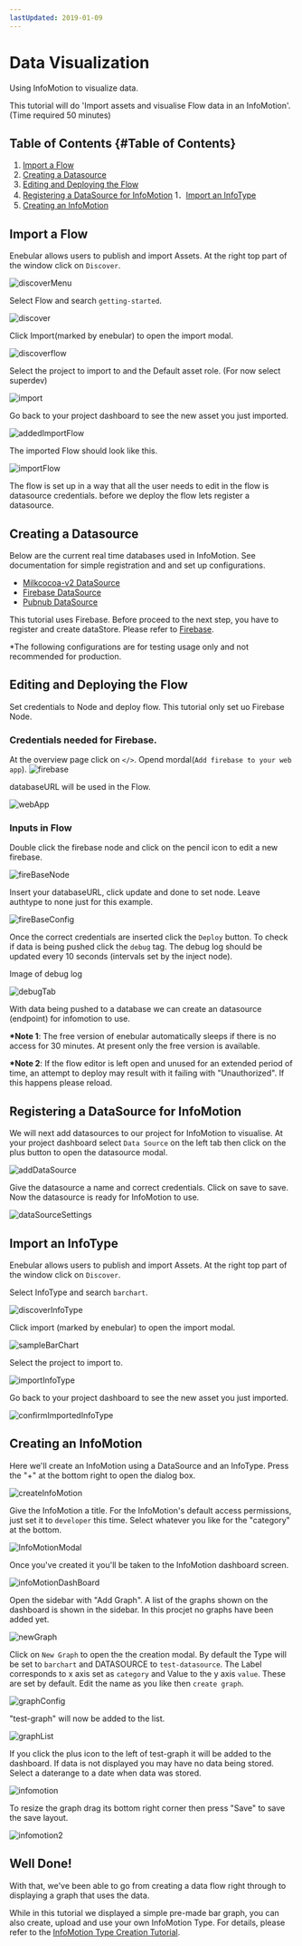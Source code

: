 ```yaml
---
lastUpdated: 2019-01-09
---
```


# Data Visualization

Using InfoMotion to visualize data.

This tutorial will do 'Import assets and visualise Flow data in an InfoMotion'.(Time required 50 minutes)

## Table of Contents {#Table of Contents}

1. [Import a Flow](#ImportaFlow)
1. [Creating a Datasource](#CreatingaDatasource)
1. [Editing and Deploying the Flow](#EditingandDeployingtheFlow)
1. [Registering a DataSource for InfoMotion](#RegisteringaDataSourceforInfoMotion)
1．[Import an InfoType](#ImportanInfoType)
1. [Creating an InfoMotion](#CreatinganInfoMotion)

## Import a Flow

Enebular allows users to publish and import Assets. At the right top part of the window click on `Discover`.

![discoverMenu](./../../img/GetStarted/DataVisualization-discoverMenu.png)

Select Flow and search `getting-started`.

![discover](./../../img/GetStarted/DataVisualization-discover.png)

Click Import(marked by enebular) to open the import modal.

![discoverflow](./../../img/GetStarted/DataVisualization-discoverflow.png)

Select the project to import to and the Default asset role. (For now select superdev)

![import](./../../img/GetStarted/DataVisualization-import.png)

Go back to your project dashboard to see the new asset you just imported.

![addedImportFlow](./../../img/GetStarted/DataVisualization-addedImportFlow.png)

The imported Flow should look like this.

![importFlow](./../../img/GetStarted/DataVisualization-importFlow.png)

The flow is set up in a way that all the user needs to
edit in the flow is datasource credentials. before we deploy the flow lets register a datasource.

## Creating a Datasource

Below are the current real time databases used in InfoMotion.
See documentation for simple registration and and set up configurations.

- [Milkcocoa-v2 DataSource](./../InfoMotion/DataSource/Milkcocoa/CreateDataSource.md)
- [Firebase DataSource](./../InfoMotion/DataSource/Firebase/CreateDataSource.md)
- [Pubnub DataSource](./../InfoMotion/DataSource/Pubnub/CreateDataSource.md)

This tutorial uses Firebase.
Before proceed to the next step, you have to register and create dataStore. Please refer to [Firebase](./../InfoMotion/DataSource/Firebase/Setup.md).

\*The following configurations are for testing usage only and not recommended for production.

## Editing and Deploying the Flow

Set credentials to Node and deploy flow.
This tutorial only set uo Firebase Node.

### Credentials needed for Firebase.

At the overview page click on `</>`. Opend mordal(`Add firebase to your web app`).
![firebase](./../../img/GetStarted/DataVisualization-fireBase-en.png)

databaseURL will be used in the Flow.

![webApp](./../../img/GetStarted/DataVisualization-webApp-en.png)

### Inputs in Flow

Double click the firebase node and click on the pencil icon to edit a new firebase.

![fireBaseNode](./../../img/GetStarted/DataVisualization-fireBaseNode.png)

Insert your databaseURL, click update and done to set node.
Leave authtype to none just for this example.

![fireBaseConfig](./../../img/GetStarted/DataVisualization-fireBaseConfig.png)

Once the correct credentials are inserted click the `Deploy` button. To check if data is being pushed click the `debug` tag.
The debug log should be updated every 10 seconds (intervals set by the inject node).

Image of debug log

![debugTab](./../../img/GetStarted/DataVisualization-debugTab.png)

With data being pushed to a database we can create an datasource (endpoint) for infomotion to use.

**\*Note 1**: The free version of enebular automatically sleeps if there is no access for 30 minutes. At present only the free version is available.

**\*Note 2**: If the flow editor is left open and unused for an extended period of time, an attempt to deploy may result with it failing with "Unauthorized". If this happens please reload.

## Registering a DataSource for InfoMotion

We will next add datasources to our project for InfoMotion to visualise. At your project dashboard select `Data Source` on the left tab then click on the plus button to open the datasource modal.

![addDataSource](./../../img/GetStarted/DataVisualization-addDataSource.png)

Give the datasource a name and correct credentials.
Click on save to save. Now the datasource is ready for InfoMotion to use.

![dataSourceSettings](./../../img/GetStarted/DataVisualization-dataSourceSettings.png)

## Import an InfoType

Enebular allows users to publish and import Assets. At the right top part of the window click on `Discover`.

Select InfoType and search `barchart`.

![discoverInfoType](./../../img/GetStarted/DataVisualization-discoverInfoType.png)

Click import (marked by enebular) to open the import modal.

![sampleBarChart](./../../img/GetStarted/DataVisualization-discover2.png)

Select the project to import to.

![importInfoType](./../../img/GetStarted/DataVisualization-importInfoType.png)

Go back to your project dashboard to see the new asset you just imported.

![confirmImportedInfoType](./../../img/GetStarted/DataVisualization-confirmImportedInfoType.png)

## Creating an InfoMotion

Here we'll create an InfoMotion using a DataSource and an InfoType. Press the "+" at the bottom right to open the dialog box.

![createInfoMotion](./../../img/GetStarted/DataVisualization-createInfoMotion.png)

Give the InfoMotion a title. For the InfoMotion's default access permissions, just set it to `developer` this time. Select whatever you like for the "category" at the bottom.

![InfoMotionModal](./../../img/GetStarted/DataVisualization-InfoMotionModal.png)

Once you've created it you'll be taken to the InfoMotion dashboard screen.

![infoMotionDashBoard](./../../img/GetStarted/DataVisualization-InfoMotionDashBoard.png)

Open the sidebar with "Add Graph". A list of the graphs shown on the dashboard is shown in the sidebar. In this procjet no graphs have been added yet.

![newGraph](./../../img/GetStarted/DataVisualization-newGraph.png)

Click on `New Graph` to open the the creation modal.
By default the Type will be set to `barchart` and DATASOURCE to `test-datasource`.
The Label corresponds to x axis set as `category` and Value to the y axis `value`. These are set by default.
Edit the name as you like then `create graph`.

![graphConfig](./../../img/GetStarted/DataVisualization-graphConfig.png)

"test-graph" will now be added to the list.

![graphList](./../../img/GetStarted/DataVisualization-graphList.png)

If you click the plus icon to the left of test-graph it will be added to the dashboard. If data is not displayed you may have no data being stored. Select a daterange to a date when data was stored.

![infomotion](./../../img/GetStarted/DataVisualization-infomotion.png)

To resize the graph drag its bottom right corner then press "Save" to save the save layout.

![infomotion2](./../../img/GetStarted/DataVisualization-infomotion2.png)

## Well Done!

With that, we've been able to go from creating a data flow right through to displaying a graph that uses the data.

While in this tutorial we displayed a simple pre-made bar graph, you can also create, upload and use your own InfoMotion Type. For details, please refer to the [InfoMotion Type Creation Tutorial](./../InfoMotion/InfoMotionTool.md).
